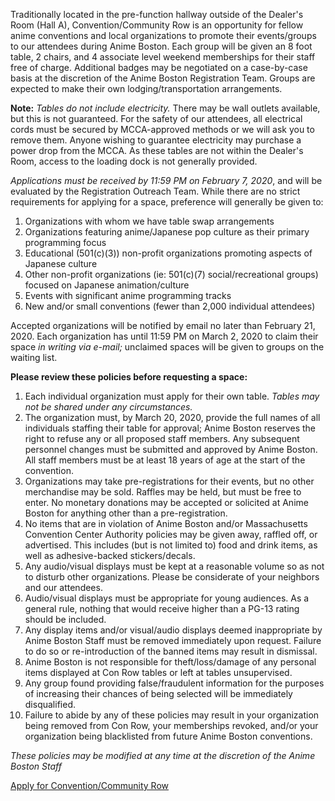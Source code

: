 Traditionally located in the pre-function hallway outside of the Dealer's Room (Hall A), Convention/Community Row is an opportunity for fellow anime conventions and local organizations to promote their events/groups to our attendees during Anime Boston. Each group will be given an 8 foot table, 2 chairs, and 4 associate level weekend memberships for their staff free of charge. Additional badges may be negotiated on a case-by-case basis at the discretion of the Anime Boston Registration Team. Groups are expected to make their own lodging/transportation arrangements.

**Note:** *Tables do not include electricity.* There may be wall outlets available, but this is not guaranteed. For the safety of our attendees, all electrical cords must be secured by MCCA-approved methods or we will ask you to remove them. Anyone wishing to guarantee electricity may purchase a power drop from the MCCA. As these tables are not within the Dealer's Room, access to the loading dock is not generally provided.

*Applications must be received by 11:59 PM on February 7, 2020*, and will be evaluated by the Registration Outreach Team. While there are no strict requirements for applying for a space, preference will generally be given to:
1. Organizations with whom we have table swap arrangements
2. Organizations featuring anime/Japanese pop culture as their primary programming focus
3. Educational (501(c)(3)) non-profit organizations promoting aspects of Japanese culture
4. Other non-profit organizations (ie: 501(c)(7) social/recreational groups) focused on Japanese animation/culture
5. Events with significant anime programming tracks
6. New and/or small conventions (fewer than 2,000 individual attendees)

Accepted organizations will be notified by email no later than February 21, 2020. Each organization has until 11:59 PM on March 2, 2020 to claim their space *in writing via e-mail;* unclaimed spaces will be given to groups on the waiting list.

**Please review these policies before requesting a space:**
1. Each individual organization must apply for their own table. *Tables may not be shared under any circumstances.*
2. The organization must, by March 20, 2020, provide the full names of all individuals staffing their table for approval; Anime Boston reserves the right to refuse any or all proposed staff members. Any subsequent personnel changes must be submitted and approved by Anime Boston. All staff members must be at least 18 years of age at the start of the convention.
3. Organizations may take pre-registrations for their events, but no other merchandise may be sold. Raffles may be held, but must be free to enter. No monetary donations may be accepted or solicited at Anime Boston for anything other than a pre-registration.
4. No items that are in violation of Anime Boston and/or Massachusetts Convention Center Authority policies may be given away, raffled off, or advertised. This includes (but is not limited to) food and drink items, as well as adhesive-backed stickers/decals.
5. Any audio/visual displays must be kept at a reasonable volume so as not to disturb other organizations. Please be considerate of your neighbors and our attendees.
6. Audio/visual displays must be appropriate for young audiences. As a general rule, nothing that would receive higher than a PG-13 rating should be included.
7. Any display items and/or visual/audio displays deemed inappropriate by Anime Boston Staff must be removed immediately upon request. Failure to do so or re-introduction of the banned items may result in dismissal.
8. Anime Boston is not responsible for theft/loss/damage of any personal items displayed at Con Row tables or left at tables unsupervised.
9. Any group found providing false/fraudulent information for the purposes of increasing their chances of being selected will be immediately disqualified.
10. Failure to abide by any of these policies may result in your organization being removed from Con Row, your memberships revoked, and/or your organization being blacklisted from future Anime Boston conventions.

*These policies may be modified at any time at the discretion of the Anime Boston Staff*

<div class="center">
  <a href="/forms/community_row_application" class="btn btn-primary">Apply for Convention/Community Row</a>
</div>
